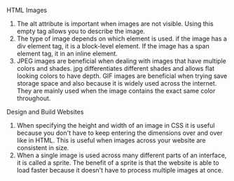 HTML Images
1. The alt attribute is important when images are not visible. Using this empty tag allows you to describe the image.
1. The type of image depends on which element is used. if the image has a div element tag, it is a block-level element. If the image has a span element tag, it in an inline element.
1. JPEG images are beneficial when dealing with images that have multiple colors and shades. jpg differentiates different shades and allows flat looking colors to have depth. GIF images are beneficial when trying save storage space and also because it is widely used across the internet. They are mainly used when the image contains the exact same color throughout.

Design and Build Websites
1. When specifying the height and width of an image in CSS it is useful because you don't have to keep entering the dimensions over and over like in HTML. This is useful when images across your website are consistent in size.
1. When a single image is used across many different parts of an interface, it is called a sprite. The benefit of a sprite is that the website is able to load faster because it doesn't have to process multiple images at once.
